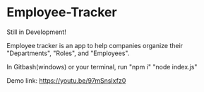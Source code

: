 # Employee-Tracker

Still in Development!

Employee tracker is an app to help companies organize their "Departments", "Roles", and "Employees".

In Gitbash(windows) or your terminal, run 
"npm i"
"node index.js"

Demo link: https://youtu.be/97mSnsIxfz0
